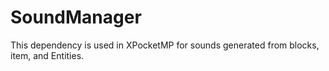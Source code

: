 # SoundManager
This dependency is used in XPocketMP for sounds generated from blocks, item, and Entities. 
